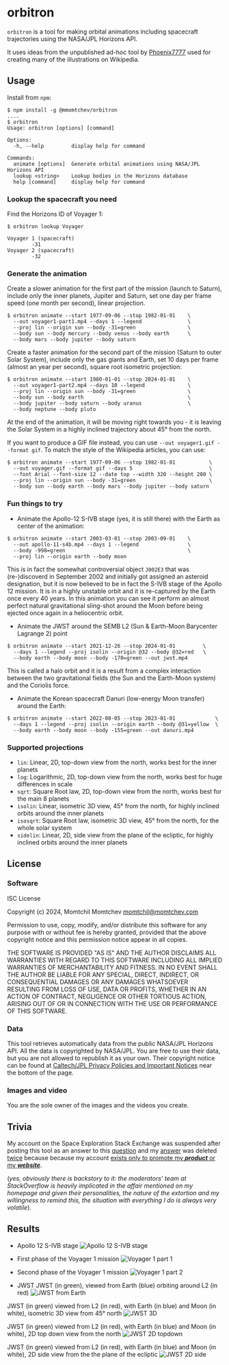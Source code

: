 # orbitron

`orbitron` is a tool for making orbital animations including spacecraft trajectories using the NASA/JPL Horizons API.

It uses ideas from the unpublished ad-hoc tool by [Phoenix7777](https://commons.wikimedia.org/wiki/User:Phoenix7777) used for creating many of the illustrations on Wikipedia.


## Usage

Install from `npm`:

```shell
$ npm install -g @mmomtchev/orbitron
....
$ orbitron
Usage: orbitron [options] [command]

Options:
  -h, --help         display help for command

Commands:
  animate [options]  Generate orbital animations using NASA/JPL Horizons API
  lookup <string>    Lookup bodies in the Horizons database
  help [command]     display help for command
```

### Lookup the spacecraft you need

Find the Horizons ID of Voyager 1:

```shell
$ orbitron lookup Voyager

Voyager 1 (spacecraft)
		-31
Voyager 2 (spacecraft)
		-32

```

### Generate the animation

Create a slower animation for the first part of the mission (launch to Saturn), include only the inner planets, Jupiter and Saturn, set one day per frame speed (one month per second), linear projection.

```shell
$ orbitron animate --start 1977-09-06 --stop 1982-01-01    \
  --out voyager1-part1.mp4 --days 1 --legend               \
  --proj lin --origin sun --body -31=green                 \
  --body sun --body mercury --body venus --body earth      \
  --body mars --body jupiter --body saturn
```

Create a faster animation for the second part of the mission (Saturn to outer Solar System), include only the gas giants and Earth, set 10 days per frame (almost an year per second), square root isometric projection:

```shell
$ orbitron animate --start 1980-01-01 --stop 2024-01-01    \
  --out voyager1-part2.mp4 --days 10 --legend              \
  --proj lin --origin sun --body -31=green                 \
  --body sun --body earth                                  \
  --body jupiter --body saturn --body uranus               \
  --body neptune --body pluto
```

At the end of the animation, it will be moving right towards you - it is leaving the Solar System in a highly inclined trajectory about 45° from the north.

If you want to produce a GIF file instead, you can use `--out voyager1.gif --format gif`. To match the style of the Wikipedia articles, you can use:

```shell
$ orbitron animate --start 1977-09-06 --stop 1982-01-01           \
  --out voyager.gif --format gif --days 5                         \
  --font Arial --font-size 12 --date top --width 320 --height 200 \
  --proj lin --origin sun --body -31=green                        \
  --body sun --body earth --body mars --body jupiter --body saturn
```

### Fun things to try

* Animate the Apollo-12 S-IVB stage (yes, it is still there) with the Earth as center of the animation:
```shell
$ orbitron animate --start 2003-03-01 --stop 2003-09-01    \
  --out apollo-11-s4b.mp4 --days 1 --legend                \
  --body -998=green                                        \
  --proj lin --origin earth --body moon 
```

This is in fact the somewhat controversial object `J002E3` that was (re-)discoverd in September 2002 and initially got assigned an asteroid designation, but it is now believed to be in fact the S-IVB stage of the Apollo 12 mission. It is in a highly unstable orbit and it is re-captured by the Earth once every 40 years. In this animation you can see it perform an almost perfect natural gravitational sling-shot around the Moon before being ejected once again in a heliocentric orbit.

* Animate the JWST around the SEMB L2 (Sun & Earth-Moon Barycenter Lagrange 2) point

```shell
$ orbitron animate --start 2021-12-26 --stop 2024-01-01         \
  --days 1 --legend --proj isolin --origin @32 --body @32=red   \
  --body earth --body moon --body -170=green --out jwst.mp4
```

This is called a halo orbit and it is a result from a complex interaction between the two gravitational fields (the Sun and the Earth-Moon system) and the Coriolis force.

* Animate the Korean spacecraft Danuri (low-energy Moon transfer) around the Earth:

```shell
$ orbitron animate --start 2022-08-05 --stop 2023-01-01             \
  --days 1 --legend --proj isolin --origin earth --body @31=yellow  \
  --body earth --body moon --body -155=green --out danuri.mp4
```

### Supported projections

* `lin`: Linear, 2D, top-down view from the north, works best for the inner planets
* `log`: Logarithmic, 2D, top-down view from the north, works best for huge differences in scale
* `sqrt`: Square Root law, 2D, top-down view from the north, works best for the main 8 planets
* `isolin`: Linear, isometric 3D view, 45° from the north, for highly inclined orbits around the inner planets
* `isosqrt`: Square Root law, isometric 3D view, 45° from the north, for the whole solar system
* `sidelin`: Linear, 2D, side view from the plane of the ecliptic, for highly inclined orbits around the inner planets

## License

### Software

ISC License

Copyright (c) 2024, Momtchil Momtchev <momtchil@momtchev.com>

Permission to use, copy, modify, and/or distribute this software for any
purpose with or without fee is hereby granted, provided that the above
copyright notice and this permission notice appear in all copies.

THE SOFTWARE IS PROVIDED "AS IS" AND THE AUTHOR DISCLAIMS ALL WARRANTIES
WITH REGARD TO THIS SOFTWARE INCLUDING ALL IMPLIED WARRANTIES OF
MERCHANTABILITY AND FITNESS. IN NO EVENT SHALL THE AUTHOR BE LIABLE FOR
ANY SPECIAL, DIRECT, INDIRECT, OR CONSEQUENTIAL DAMAGES OR ANY DAMAGES
WHATSOEVER RESULTING FROM LOSS OF USE, DATA OR PROFITS, WHETHER IN AN
ACTION OF CONTRACT, NEGLIGENCE OR OTHER TORTIOUS ACTION, ARISING OUT OF
OR IN CONNECTION WITH THE USE OR PERFORMANCE OF THIS SOFTWARE.

### Data

This tool retrieves automatically data from the public NASA/JPL Horizons API. All the data is copyrighted by NASA/JPL. You are free to use their data, but you are not allowed to republish it as your own. Their copyright notice can be found at [Caltech/JPL Privacy Policies and Important Notices](https://www.jpl.nasa.gov/caltechjpl-privacy-policies-and-important-notices) near the bottom of the page.

### Images and video

You are the sole owner of the images and the videos you create.

## Trivia

My account on the Space Exploration Stack Exchange was suspended after posting this tool as an answer to this [question](https://space.stackexchange.com/questions/65102/how-were-wikipedias-orbital-simulations-made/65116) and my [answer](https://imgur.com/a/QN94s0L) was deleted [twice](https://imgur.com/a/cxcE54l) because because my account [exists only to promote my ***product*** or my ***website***](https://imgur.com/a/HLiMB0R).

(*yes, obviously there is backstory to it: the moderators' team at StackOverflow is heavily implicated in the affair mentioned on my homepage and given their personalities, the nature of the extortion and my willingness to remind this, the situation with everything I do is always very volatile*).

## Results


* Apollo 12 S-IVB stage
![Apollo 12 S-IVB stage](https://imgur.com/zT4lYws.gif)

* First phase of the Voyager 1 mission
![Voyager 1 part 1](https://imgur.com/4fx1SjT.gif)

* Second phase of the Voyager 1 mission
![Voyager 1 part 2](https://imgur.com/ctE6vUI.gif)

* JWST
JWST (in green), viewed from Earth (blue) orbiting around L2 (in red)
![JWST from Earth](https://imgur.com/An6ns9a.gif)

JWST (in green) viewed from L2 (in red), with Earth (in blue) and Moon (in white), isometric 3D view from 45° north
![JWST 3D](https://imgur.com/AVVfzB3.gif)

JWST (in green) viewed from L2 (in red), with Earth (in blue) and Moon (in white), 2D top down view from the north
![JWST 2D topdown](https://imgur.com/qsHz4NJ.gif)

JWST (in green) viewed from L2 (in red), with Earth (in blue) and Moon (in white), 2D side view from the the plane of the ecliptic
![JWST 2D side](https://imgur.com/bPcVk5u.gif)
